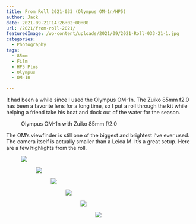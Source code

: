 ```yaml
---
title: From Roll 2021-033 (Olympus OM-1n/HP5)
author: Jack
date: 2021-09-21T14:26:02+00:00
url: /2021/from-roll-2021/
featuredImage: /wp-content/uploads/2021/09/2021-Roll-033-21-1.jpg
categories:
  - Photography
tags:
  - 85mm
  - Film
  - HP5 Plus
  - Olympus
  - OM-1n

---
```

 

It had been a while since I used the Olympus OM-1n. The Zuiko 85mm f2.0 has been a favorite lens for a long time, so I put a roll through the kit while helping a friend take his boat and dock out of the water for the season.

<div class="wp-block-image kg-card kg-image-card kg-card-hascaption">
  

<figure class="aligncenter"><img src="/content/images/2021/09/L1000869.jpg" alt="" /><figcaption>Olympus OM-1n with Zuiko 85mm f/2.0</figcaption></figure>
</div>

The OM&#8217;s viewfinder is still one of the biggest and brightest I&#8217;ve ever used. The camera itself is actually smaller than a Leica M. It&#8217;s a great setup. Here are a few highlights from the roll.

<figure class="wp-block-image kg-card kg-image-card kg-width-wide"><img src="/content/images/2021/09/2021-Roll-033-16.jpg"</figure> 

<figure class="wp-block-image kg-card kg-image-card kg-width-wide"><img src="/content/images/2021/09/2021-Roll-033-11.jpg"</figure> 

<figure class="wp-block-image kg-card kg-image-card kg-width-wide"><img src="/content/images/2021/09/2021-Roll-033-17.jpg"</figure> 

<figure class="wp-block-image kg-card kg-image-card kg-width-wide"><img src="/content/images/2021/09/2021-Roll-033-18.jpg"</figure> 

<figure class="wp-block-image kg-card kg-image-card kg-width-wide"><img src="/content/images/2021/09/2021-Roll-033-21.jpg"</figure> 

<figure class="wp-block-image kg-card kg-image-card kg-width-wide"><img src="/content/images/2021/09/2021-Roll-033-23.jpg"</figure> 

<figure class="wp-block-image kg-card kg-image-card kg-width-wide"><img src="/content/images/2021/09/2021-Roll-033-30.jpg"</figure> 

